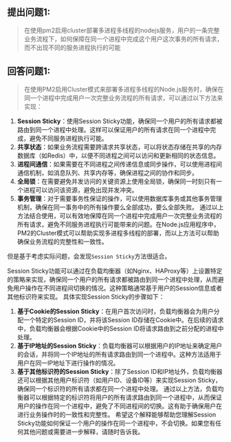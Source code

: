 
## 提出问题1:
> 在使用pm2启用cluster部署多进程多线程的nodejs服务，用户的一条完整业务流程下，如何保障在同一个进程中完成这个用户这次事务的所有请求，而不出现不同的服务进程执行的可能

## 回答问题1:
>在使用PM2启用Cluster模式来部署多进程多线程的Node.js服务时，确保在同一个进程中完成用户一次完整业务流程的所有请求，可以通过以下方法来实现：
1. **Session Sticky**：使用Session Sticky功能，确保同一个用户的所有请求都被路由到同一个进程中处理。这样可以保证用户的所有请求在同一个进程中完成，避免不同服务进程执行可能。
2. **共享状态**：如果业务流程需要跨请求共享状态，可以将状态存储在共享的内存数据库（如Redis）中，以便不同进程之间可以访问和更新相同的状态信息。
3. **进程间通信**：如果需要在不同进程之间传递信息或同步操作，可以使用进程间通信机制，如消息队列、共享内存等，确保进程之间的协作和同步。
4. **全局锁**：在需要避免并发访问的关键资源上使用全局锁，确保同一时刻只有一个进程可以访问该资源，避免出现并发冲突。
5. **事务管理**：对于需要事务性保证的操作，可以使用数据库事务或其他事务管理机制，确保在同一事务中的所有操作要么全部成功，要么全部失败。
   通过以上方法结合使用，可以有效地保障在同一个进程中完成用户一次完整业务流程的所有请求，避免不同服务进程执行可能带来的问题。在Node.js应用程序中，PM2的Cluster模式可以帮助实现多进程多线程的部署，而以上方法可以帮助确保业务流程的完整性和一致性。

但是基于考虑实际问题，会发现`Session Sticky`方法很适合。

Session Sticky功能可以通过在负载均衡器（如Nginx、HAProxy等）上设置特定的策略来实现，确保同一个用户的所有请求都被路由到同一个进程中处理，从而避免用户操作在不同进程间切换的情况。这种策略通常基于用户的Session信息或者其他标识符来实现。
具体实现Session Sticky的步骤如下：
1. **基于Cookie的Session Sticky**：在用户首次访问时，负载均衡器会为用户分配一个特定的Session ID，并将该Session ID存储在Cookie中。在后续的请求中，负载均衡器会根据Cookie中的Session ID将请求路由到之前分配的进程中处理。
2. **基于IP地址的Session Sticky**：负载均衡器可以根据用户的IP地址来确定用户的会话，并将同一个IP地址的所有请求路由到同一个进程中。这种方法适用于用户在同一IP地址下进行操作的情况。
3. **基于其他标识符的Session Sticky**：除了Session ID和IP地址外，负载均衡器还可以根据其他用户标识符（如用户ID、设备ID等）来实现Session Sticky，确保同一个标识符的所有请求都在同一个进程中处理。
   通过以上方法，负载均衡器可以根据特定的标识符将用户的所有请求路由到同一个进程中，从而保证用户的操作在同一个进程中，避免了不同进程间的切换。这有助于确保用户在进行业务操作时的一致性和完整性。
   希望这个解释能够帮助您理解Session Sticky功能如何保证一个用户的操作在同一个进程中，不会切换。如果您有任何其他问题或需要进一步解释，请随时告诉我。
